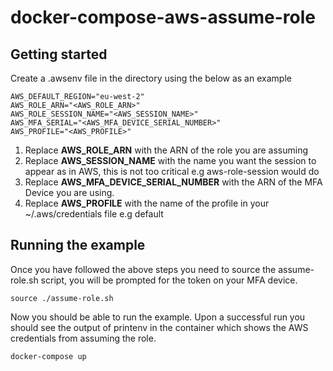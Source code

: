 # docker-compose-aws-assume-role

## Getting started
Create a .awsenv file in the directory using the below as an example
```
AWS_DEFAULT_REGION="eu-west-2"
AWS_ROLE_ARN="<AWS_ROLE_ARN>"
AWS_ROLE_SESSION_NAME="<AWS_SESSION_NAME>"
AWS_MFA_SERIAL="<AWS_MFA_DEVICE_SERIAL_NUMBER>"
AWS_PROFILE="<AWS_PROFILE>"

```

1. Replace **AWS_ROLE_ARN** with the ARN of the role you are assuming
2. Replace **AWS_SESSION_NAME** with the name you want the session to appear as in AWS, this is not too critical e.g aws-role-session would do
3. Replace **AWS_MFA_DEVICE_SERIAL_NUMBER** with the ARN of the MFA Device you are using.
4. Replace **AWS_PROFILE** with the name of the profile in your ~/.aws/credentials file e.g default

## Running the example
Once you have followed the above steps you need to source the assume-role.sh script, you will be prompted for the token on your MFA device.

```
source ./assume-role.sh
```

Now you should be able to run the example. Upon a successful run you should see the output of printenv in the container which shows the AWS credentials from assuming the role.

```
docker-compose up
```

